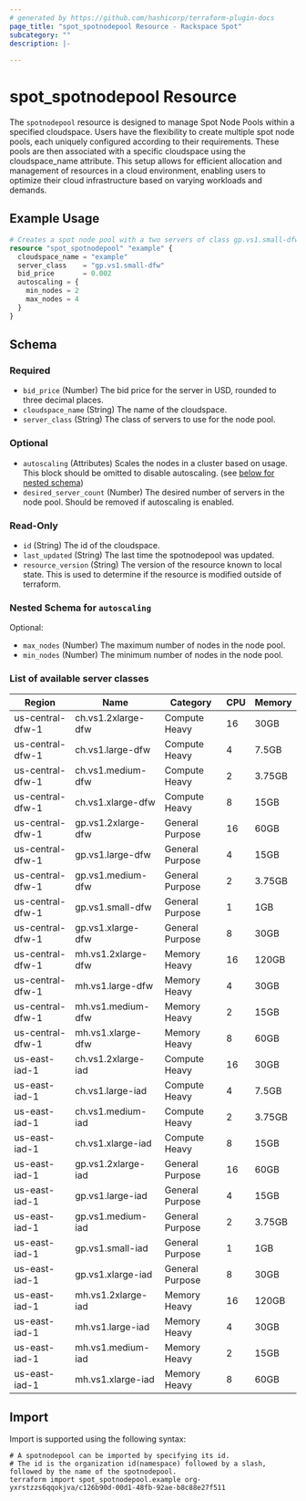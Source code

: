 ```yaml
---
# generated by https://github.com/hashicorp/terraform-plugin-docs
page_title: "spot_spotnodepool Resource - Rackspace Spot"
subcategory: ""
description: |-
  
---
```


# spot_spotnodepool Resource

The `spotnodepool` resource is designed to manage Spot Node Pools within a specified cloudspace. Users have the flexibility to create multiple spot node pools, each uniquely configured according to their requirements. These pools are then associated with a specific cloudspace using the cloudspace_name attribute. This setup allows for efficient allocation and management of resources in a cloud environment, enabling users to optimize their cloud infrastructure based on varying workloads and demands.

## Example Usage

```terraform
# Creates a spot node pool with a two servers of class gp.vs1.small-dfw.
resource "spot_spotnodepool" "example" {
  cloudspace_name = "example"
  server_class    = "gp.vs1.small-dfw"
  bid_price       = 0.002
  autoscaling = {
    min_nodes = 2
    max_nodes = 4
  }
}
```

<!-- schema generated by tfplugindocs -->
## Schema

### Required

- `bid_price` (Number) The bid price for the server in USD, rounded to three decimal places.
- `cloudspace_name` (String) The name of the cloudspace.
- `server_class` (String) The class of servers to use for the node pool.

### Optional

- `autoscaling` (Attributes) Scales the nodes in a cluster based on usage. This block should be omitted to disable autoscaling. (see [below for nested schema](#nestedatt--autoscaling))
- `desired_server_count` (Number) The desired number of servers in the node pool. Should be removed if autoscaling is enabled.

### Read-Only

- `id` (String) The id of the cloudspace.
- `last_updated` (String) The last time the spotnodepool was updated.
- `resource_version` (String) The version of the resource known to local state. This is used to determine if the resource is modified outside of terraform.

<a id="nestedatt--autoscaling"></a>
### Nested Schema for `autoscaling`

Optional:

- `max_nodes` (Number) The maximum number of nodes in the node pool.
- `min_nodes` (Number) The minimum number of nodes in the node pool.

### List of available server classes

| Region          | Name              | Category       | CPU | Memory  |
|-----------------|-------------------|----------------|-----|---------|
| us-central-dfw-1| ch.vs1.2xlarge-dfw| Compute Heavy  | 16  | 30GB    |
| us-central-dfw-1| ch.vs1.large-dfw  | Compute Heavy  | 4   | 7.5GB   |
| us-central-dfw-1| ch.vs1.medium-dfw | Compute Heavy  | 2   | 3.75GB  |
| us-central-dfw-1| ch.vs1.xlarge-dfw | Compute Heavy  | 8   | 15GB    |
| us-central-dfw-1| gp.vs1.2xlarge-dfw| General Purpose| 16  | 60GB    |
| us-central-dfw-1| gp.vs1.large-dfw  | General Purpose| 4   | 15GB    |
| us-central-dfw-1| gp.vs1.medium-dfw | General Purpose| 2   | 3.75GB  |
| us-central-dfw-1| gp.vs1.small-dfw  | General Purpose| 1   | 1GB     |
| us-central-dfw-1| gp.vs1.xlarge-dfw | General Purpose| 8   | 30GB    |
| us-central-dfw-1| mh.vs1.2xlarge-dfw| Memory Heavy   | 16  | 120GB   |
| us-central-dfw-1| mh.vs1.large-dfw  | Memory Heavy   | 4   | 30GB    |
| us-central-dfw-1| mh.vs1.medium-dfw | Memory Heavy   | 2   | 15GB    |
| us-central-dfw-1| mh.vs1.xlarge-dfw | Memory Heavy   | 8   | 60GB    |
| us-east-iad-1   | ch.vs1.2xlarge-iad| Compute Heavy  | 16  | 30GB    |
| us-east-iad-1   | ch.vs1.large-iad  | Compute Heavy  | 4   | 7.5GB   |
| us-east-iad-1   | ch.vs1.medium-iad | Compute Heavy  | 2   | 3.75GB  |
| us-east-iad-1   | ch.vs1.xlarge-iad | Compute Heavy  | 8   | 15GB    |
| us-east-iad-1   | gp.vs1.2xlarge-iad| General Purpose| 16  | 60GB    |
| us-east-iad-1   | gp.vs1.large-iad  | General Purpose| 4   | 15GB    |
| us-east-iad-1   | gp.vs1.medium-iad | General Purpose| 2   | 3.75GB  |
| us-east-iad-1   | gp.vs1.small-iad  | General Purpose| 1   | 1GB     |
| us-east-iad-1   | gp.vs1.xlarge-iad | General Purpose| 8   | 30GB    |
| us-east-iad-1   | mh.vs1.2xlarge-iad| Memory Heavy   | 16  | 120GB   |
| us-east-iad-1   | mh.vs1.large-iad  | Memory Heavy   | 4   | 30GB    |
| us-east-iad-1   | mh.vs1.medium-iad | Memory Heavy   | 2   | 15GB    |
| us-east-iad-1   | mh.vs1.xlarge-iad | Memory Heavy   | 8   | 60GB    |


## Import

Import is supported using the following syntax:

```shell
# A spotnodepool can be imported by specifying its id.
# The id is the organization id(namespace) followed by a slash, followed by the name of the spotnodepool.
terraform import spot_spotnodepool.example org-yxrstzzs6qqokjva/c126b90d-00d1-48fb-92ae-b8c88e27f511
```
